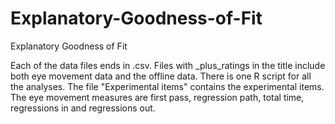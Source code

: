 # Explanatory-Goodness-of-Fit
Explanatory Goodness of Fit

Each of the data files ends in .csv.  Files with _plus_ratings in the title include both eye movement data and the offline data.  There is one R script for all the analyses.  The file "Experimental items" contains the experimental items. The eye movement measures are first pass, regression path, total time, regressions in and regressions out.
